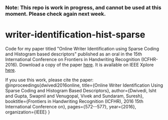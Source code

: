 ### Note: This repo is work in progress, and cannot be used at this moment. Please check again next week.
# writer-identification-hist-sparse
Code for my paper titled "Online Writer Identification using Sparse Coding and Histogram based descriptors" published as an oral in the 15th International Conference on Frontiers in Handwriting Recognition (ICFHR-2016).
Download a copy of the paper [here](https://drive.google.com/file/d/0BxhUwxvLPO7TOXY3MXpiUmc2Xzg/view). It is available on IEEE Xplore [here](http://ieeexplore.ieee.org/abstract/document/7814126/).

If you use this work, please cite the paper:
  @inproceedings{dwivedi2016online,
    title={Online Writer Identification Using Sparse Coding and Histogram Based Descriptors},
    author={Dwivedi, Isht and Gupta, Swapnil and Venugopal, Vivek and Sundaram, Suresh},
    booktitle={Frontiers in Handwriting Recognition (ICFHR), 2016 15th International Conference on},
    pages={572--577},
    year={2016},
    organization={IEEE}
  }

